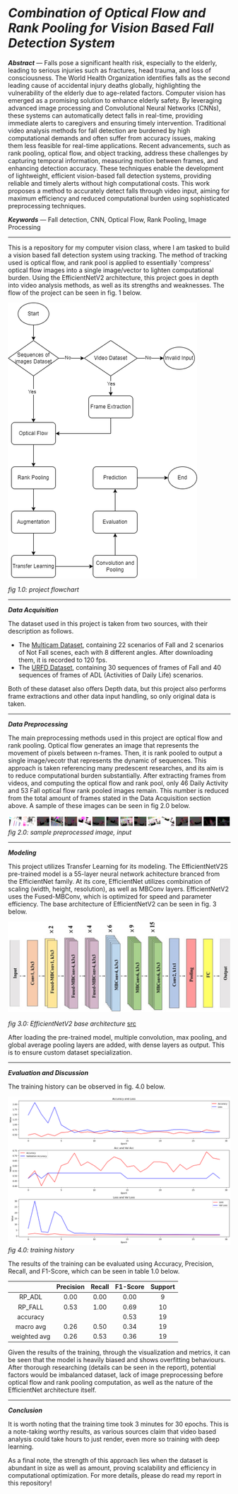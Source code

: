 ﻿# ***Combination of Optical Flow and Rank Pooling for Vision Based Fall Detection System***
 

***Abstract*** — Falls pose a significant health risk, especially to the elderly, leading to serious injuries such as fractures, head trauma, and loss of consciousness. The World Health Organization identifies falls as the second leading cause of accidental injury deaths globally, highlighting the vulnerability of the elderly due to age-related factors. Computer vision has emerged as a promising solution to enhance elderly safety. By leveraging advanced image processing and Convolutional Neural Networks (CNNs), these systems can automatically detect falls in real-time, providing immediate alerts to caregivers and ensuring timely intervention. Traditional video analysis methods for fall detection are burdened by high computational demands and often suffer from accuracy issues, making them less feasible for real-time applications. Recent advancements, such as rank pooling, optical flow, and object tracking, address these challenges by capturing temporal information, measuring motion between frames, and enhancing detection accuracy. These techniques enable the development of lightweight, efficient vision-based fall detection systems, providing reliable and timely alerts without high computational costs. This work proposes a method to accurately detect falls through video input, aiming for maximum efficiency and reduced computational burden using sophisticated preprocessing techniques.

***Keywords*** — Fall detection, CNN, Optical Flow, Rank Pooling, Image Processing

---

This is a repository for my computer vision class, where I am tasked to build a vision based fall detection system using tracking. The method of tracking used is optical flow, and rank pool is applied to essentially 'compress' optical flow images into a single image/vector to lighten computational burden. Using the EfficientNetV2 architecture, this project goes in depth into video analysis methods, as well as its strengths and weaknesses. The flow of the project can be seen in fig. 1 below. 

![Project FlowChart](docs/flowchart.png?raw=true "Project FlowChart")

*fig 1.0: project flowchart*

---
***Data Acquisition***

The dataset used in this project is taken from two sources, with their description as follows. 
 - The [Multicam Dataset](), containing 22 scenarios of Fall and  2 scenarios of Not Fall scenes, each with 8 different angles. After downloading them, it is recorded to 120 fps. 
 - The [URFD Dataset](), containing 30 sequences of frames of Fall and 40 sequences of frames of ADL (Activities of Daily Life) scenarios. 

Both of these dataset also offers Depth data, but this project also performs frame extractions and other data input handling, so only original data is taken. 

---
***Data Preprocessing***

The main preprocessing methods used in this project are optical flow and rank pooling. Optical flow generates an image that represents the movement of pixels between n-frames. Then, it is rank pooled to output a single image/vecotr that represents the dynamic of sequences. This approach is taken referencing many predescent researches, and its aim is to reduce computational burden substantially. After extracting frames from videos, and computing the optical flow and rank pool, only 46 Daily Activity and 53 Fall optical flow rank pooled images remain. This number is reduced from the total amount of frames stated in the Data Acquisition section above. A sample of these images can be seen in fig 2.0 below. 

![sample img](docs/sample.png?raw=true "sample img")
*fig 2.0: sample preprocessed image, input*

---
***Modeling***

This project utilizes Transfer Learning for its modeling. The EfficientNetV2S pre-trained model is a 55-layer neural network achitecture branced from the EfficientNet family. At its core, EfficientNet utilizes combination of scaling (width, height, resolution), as well as MBConv layers. EfficientNetV2 uses the Fused-MBConv, which is optimized for speed and parameter efficiency. The base architecture of EfficientNetV2 can be seen in fig. 3 below. 

![EfficientNetV2S](docs/eff.jpg?raw=true "EfficientNetV2S")

*fig 3.0: EfficientNetV2 base architecture*
[src](https://www.sciencedirect.com/science/article/pii/S1076633222006328)

After loading the pre-trained model, multiple convolution, max pooling, and global average pooling layers are added, with dense layers as output. This is to ensure custom dataset specialization. 

---
***Evaluation and Discussion***

The training history can be observed in fig. 4.0 below. 

![hist](docs/hist.png?raw=true "hist")
*fig 4.0: training history*

The results of the training can be evaluated using Accuracy, Precision, Recall, and F1-Score, which can be seen in table 1.0 below. 

|              | **Precision** | **Recall** | **F1-Score** | **Support** |
|:------------:|:-------------:|:----------:|:------------:|:-----------:|
|    RP_ADL    |      0.00     |    0.00    |     0.00     |      9      |
|    RP_FALL   |      0.53     |    1.00    |     0.69     |      10     |
|   accuracy   |               |            |     0.53     |      19     |
|   macro avg  |      0.26     |    0.50    |     0.34     |      19     |
| weighted avg |      0.26     |    0.53    |     0.36     |      19     |

Given the results of the training, through the visualization and metrics, it can be seen that the model is heavily biased and shows overfitting behaviours. After thorough researching (details can be seen in the report), potential factors would be imbalanced dataset, lack of image preprocessing before optical flow and rank pooling computation, as well as the nature of the EfficientNet architecture itself. 

--- 
***Conclusion***

It is worth noting that the training time took 3 minutes for 30 epochs. This is a note-taking worthy results, as various sources claim that video based analysis could take hours to just render, even more so training with deep learning. 

As a final note, the strength of this approach lies when the dataset is abundant in size as well as amount, proving scalability and efficiency in computational optimization. For more details, please do read my report in this repository!
